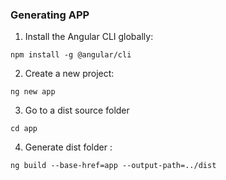 ### Generating APP

1. Install the Angular CLI globally:
```
npm install -g @angular/cli
```

2. Create a new project:
```
ng new app
```

3. Go to a dist source folder 
```
cd app
```

4. Generate dist folder :

```
ng build --base-href=app --output-path=../dist
```